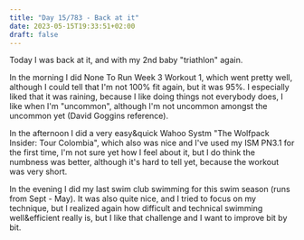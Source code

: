 ```yaml
---
title: "Day 15/783 - Back at it"
date: 2023-05-15T19:33:51+02:00
draft: false
---
```


Today I was back at it, and with my 2nd baby "triathlon" again.

In the morning I did None To Run Week 3 Workout 1, which went pretty well, although I could tell that I'm not 100% fit again, but it was 95%. I especially liked that it was raining, because I like doing things not everybody does, I like when I'm "uncommon", although I'm not uncommon amongst the uncommon yet (David Goggins reference).

In the afternoon I did a very easy&quick Wahoo Systm "The Wolfpack Insider: Tour Colombia", which also was nice and I've used my ISM PN3.1 for the first time, I'm not sure yet how I feel about it, but I do think the numbness was better, although it's hard to tell yet, because the workout was very short.

In the evening I did my last swim club swimming for this swim season (runs from Sept - May). It was also quite nice, and I tried to focus on my technique, but I realized again how difficult and technical swimming well&efficient really is, but I like that challenge and I want to improve bit by bit.